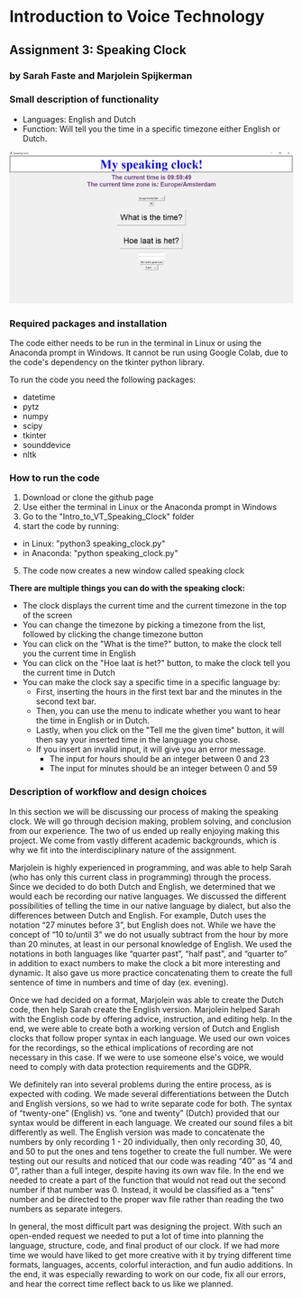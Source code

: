 # Introduction to Voice Technology
## Assignment 3: Speaking Clock
### by Sarah Faste and Marjolein Spijkerman

### Small description of functionality
- Languages: English and Dutch
- Function: Will tell you the time in a specific timezone either English or Dutch.

![speaking_clock.png](https://github.com/MarjoleinSpijkerman/Intro_to_VT_Speaking_Clock/blob/main/images/speaking_clock.png)

### Required packages and installation
The code either needs to be run in the terminal in Linux or using the Anaconda prompt in Windows. It cannot be run using Google Colab, due to the code's dependency on the tkinter python library. 

To run the code you need the following packages:
- datetime
- pytz
- numpy
- scipy
- tkinter
- sounddevice
- nltk 

### How to run the code
1. Download or clone the github page
2. Use either the terminal in Linux or the Anaconda prompt in Windows
3. Go to the "Intro_to_VT_Speaking_Clock" folder
4. start the code by running:
  - in Linux: "python3 speaking_clock.py"
  - in Anaconda: "python speaking_clock.py"
5. The code now creates a new window called speaking clock

**There are multiple things you can do with the speaking clock:**
- The clock displays the current time and the current timezone in the top of the screen
- You can change the timezone by picking a timezone from the list, followed by clicking the change timezone button
- You can click on the "What is the time?" button, to make the clock tell you the current time in English
- You can click on the "Hoe laat is het?" button, to make the clock tell you the current time in Dutch
- You can make the clock say a specific time in a specific language by:
    - First, inserting the hours in the first text bar and the minutes in the second text bar. 
    - Then, you can use the menu to indicate whether you want to hear the time in English or in Dutch. 
    - Lastly, when you click on the "Tell me the given time" button, it will then say your inserted time in the language you chose. 
    - If you insert an invalid input, it will give you an error message.
        - The input for hours should be an integer between 0 and 23
        - The input for minutes should be an integer between 0 and 59


### Description of workflow and design choices


  In this section we will be discussing our process of making the speaking clock. We will go through decision making, problem solving, and conclusion from our experience. The two of us ended up really enjoying making this project. We come from vastly different academic backgrounds, which is why we fit into the interdisciplinary nature of the assignment. 
  
  
  Marjolein is highly experienced in programming, and was able to help Sarah (who has only this current class in programming) through the process. Since we decided to do both Dutch and English, we determined that we would each be recording our native languages. We discussed the different possibilities of telling the time in our native language by dialect, but also the differences between Dutch and English. For example, Dutch uses the notation “27 minutes before 3”, but English does not. While we have the concept of “10 to/until 3” we do not usually subtract from the hour by more than 20 minutes, at least in our personal knowledge of English. We used the notations in both languages like “quarter past”, “half past”, and “quarter to” in addition to exact numbers to make the clock a bit more interesting and dynamic. It also gave us more practice concatenating them to create the full sentence of time in numbers and time of day (ex. evening). 
  
  
  Once we had decided on a format, Marjolein was able to create the Dutch code, then help Sarah create the English version. Marjolein helped Sarah with the English code by offering advice, instruction, and editing help. In the end, we were able to create both a working version of Dutch and English clocks that follow proper syntax in each language. We used our own voices for the recordings, so the ethical implications of recording are not necessary in this case. If we were to use someone else's voice, we would need to comply with data protection requirements and the GDPR. 
  
  
  We definitely ran into several problems during the entire process, as is expected with coding. We made several differentiations between the Dutch and English versions, so we had to write separate code for both. The syntax of “twenty-one” (English) vs. “one and twenty” (Dutch) provided that our syntax would be different in each language. We created our sound files a bit differently as well. The English version was made to concatenate the numbers by only recording 1 - 20 individually, then only recording 30, 40, and 50 to put the ones and tens together to create the full number. We were testing out our results and noticed that our code was reading “40” as “4 and 0”, rather than a full integer, despite having its own wav file. In the end we needed to create a part of the function that would not read out the second number if that number was 0. Instead, it would be classified as a “tens” number and be directed to the proper wav file rather than reading the two numbers as separate integers. 
  
  
  In general, the most difficult part was designing the project. With such an open-ended request we needed to put a lot of time into planning the language, structure, code, and final product of our clock. If we had more time we would have liked to get more creative with it by trying different time formats, languages, accents, colorful interaction, and fun audio additions. In the end, it was especially rewarding to work on our code, fix all our errors, and hear the correct time reflect back to us like we planned. 



